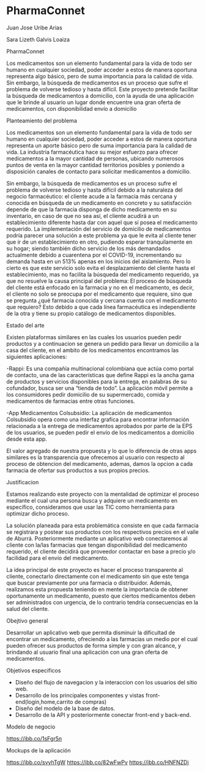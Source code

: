 # PharmaConnet
Juan Jose  Uribe  Arias

Sara Lizeth Galvis Loaiza

PharmaConnet

Los medicamentos son un elemento fundamental para la vida de todo ser humano en cualquier sociedad, poder acceder a estos de manera oportuna representa algo básico, pero de suma importancia para la calidad de vida. Sin embargo, la búsqueda de medicamentos es un proceso que sufre el problema de volverse tedioso y hasta difícil. Este proyecto pretende facilitar la búsqueda de medicamentos a domicilio, con la ayuda de una aplicación que le brinde al usuario un lugar donde encuentre una gran oferta de medicamentos, con disponibilidad envío a domicilio

Planteamiento del problema

Los medicamentos son un elemento fundamental para la vida de todo ser humano en cualquier sociedad, poder acceder a estos de manera oportuna representa un aporte básico pero de suma importancia para la calidad de vida. La industria farmacéutica hace su mejor esfuerzo para ofrecer medicamentos a la mayor cantidad de personas, ubicando numerosos puntos de venta en la mayor cantidad territorios posibles y poniendo a disposición canales de contacto para solicitar medicamentos a domicilio.

Sin embargo, la búsqueda de medicamentos es un proceso sufre el problema de volverse tedioso y hasta difícil debido a la naturaleza del negocio farmacéutico: el cliente acude a la farmacia más cercana y conocida en búsqueda de un medicamento en concreto y su satisfacción depende de que la farmacia disponga de dicho medicamento en su inventario, en caso de que no sea así, el cliente acudirá a un establecimiento diferente hasta dar con aquel que sí posea el medicamento requerido. 
La implementación del servicio de domicilio de medicamentos podría parecer una solución a este problema ya que le evita al cliente tener que ir de un establecimiento en otro, pudiendo esperar tranquilamente en su hogar; siendo también dicho servicio de los más demandados actualmente debido a cuarentena por el COVID-19, incrementando su demanda hasta en un 513% apenas en los inicios del aislamiento. Pero lo cierto es que este servicio solo evita el desplazamiento del cliente hasta el establecimiento, mas no facilita la búsqueda del medicamento requerido, ya que no resuelve la causa principal del problema: El proceso de búsqueda del cliente está enfocado en la farmacia y no en el medicamento, es decir, el cliente no solo se preocupa por el medicamento que requiere, sino que se pregunta ¿qué farmacia conocida y cercana cuenta con el medicamento que requiero? Esto debido a que cada línea farmacéutica es independiente de la otra y tiene su propio catálogo de medicamentos disponibles.

Estado del arte

Existen plataformas similares en las cuales los usuarios pueden pedir productos y a continuacion se genera un pedido para llevar un domicilio a la casa del cliente, en el ambito de los medicamentos encontramos las siguientes aplicaciones:

-Rappi: Es una compañía multinacional colombiana que actúa como portal de contacto, una de las características que define Rappi es la ancha gama de productos y servicios disponibles para la entrega, en palabras de su cofundador, busca ser una “tienda de todo”.
La aplicación móvil permite a los consumidores pedir domicilio de su supermercado, comida y medicamentos de farmacias entre otras funciones.

-App Medicamentos Colsubsidio: La aplicación de medicamentos Colsubsidio opera como una interfaz grafica para encontrar información relacionada a la entrega de medicamentos aprobados por parte de la EPS de los usuarios, se pueden pedir el envío de los medicamentos a domicilio desde esta app.

El valor agregado de nuestra propuesta y lo que lo diferencia de otras apps similares es la transparencia que ofrecemos al usuario con respecto al proceso de obtencion del medicamento, ademas, damos la opcion a cada farmacia de ofertar sus productos a sus propios precios.





Justificacion

Estamos realizando este proyecto con la mentalidad de optimizar el proceso mediante el cual una persona busca y adquiere un medicamento en específico, consideramos que usar las TIC como herramienta para optimizar dicho proceso.

La solución planeada para esta problemática consiste en que cada farmacia se registrara y postear sus productos con los respectivos precios en el valle de Aburrá. Posteriormente mediante un aplicativo web conectaremos al cliente con la/las farmacias que tengan disponibilidad del medicamento requerido, el cliente decidirá que proveedor contactar en base a precio y/o facilidad para el envío del medicamento.

La idea principal de este proyecto es hacer el proceso transparente al cliente, conectarlo directamente con el medicamento sin que este tenga que buscar previamente por una farmacia o distribuidor. Además, realizamos esta propuesta teniendo en mente la importancia de obtener oportunamente un medicamento, puesto que ciertos medicamentos deben ser administrados con urgencia, de lo contrario tendría consecuencias en la salud del cliente. 

Obejtivo general

Desarrollar un aplicativo web que permita disminuir la dificultad de encontrar un medicamento, ofreciendo a las farmacias un medio por el cual pueden ofrecer sus productos de forma simple y con gran alcance, y brindando al usuario final una aplicación con una gran oferta de medicamentos.

Objetivos especificos

- Diseño del flujo de navegacion y la interaccion con los usuarios del sitio web.
- Desarrollo de los principales componentes y vistas front-end(login,home,carrito de compras)
- Diseño del modelo de la base de datos.
- Desarrollo de la API y posteriormente conectar front-end y back-end.

Modelo de negocio

https://ibb.co/1sFgr5n

Mockups de la aplicación

https://ibb.co/svyhTgW
https://ibb.co/82wFwPv
https://ibb.co/HNFNZDj

